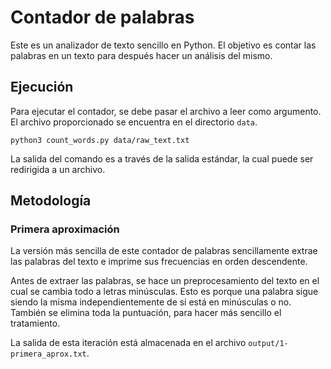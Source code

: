 # Contador de palabras

Este es un analizador de texto sencillo en Python. El objetivo es contar las palabras en un texto para después hacer un análisis del mismo.

## Ejecución

Para ejecutar el contador, se debe pasar el archivo a leer como argumento. El archivo proporcionado se encuentra en el directorio `data`.

    python3 count_words.py data/raw_text.txt

La salida del comando es a través de la salida estándar, la cual puede ser redirigida a un archivo.

## Metodología

### Primera aproximación

La versión más sencilla de este contador de palabras sencillamente extrae las palabras del texto e imprime sus frecuencias en orden descendente.

Antes de extraer las palabras, se hace un preprocesamiento del texto en el cual se cambia todo a letras minúsculas. Esto es porque una palabra sigue siendo la misma independientemente de si está en minúsculas o no. También se elimina toda la puntuación, para hacer más sencillo el tratamiento.

La salida de esta iteración está almacenada en el archivo `output/1-primera_aprox.txt`.
